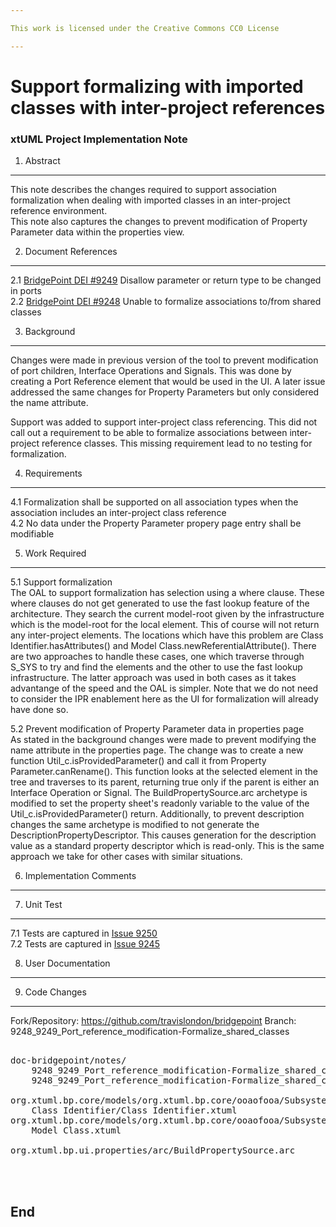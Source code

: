 ```yaml
---

This work is licensed under the Creative Commons CC0 License

---
```


# Support formalizing with imported classes with inter-project references
### xtUML Project Implementation Note

1. Abstract
-----------
This note describes the changes required to support association formalization when dealing with imported classes in an inter-project reference environment.  
This note also captures the changes to prevent modification of Property Parameter data within the properties view.  

2. Document References
----------------------
<a id="2.1"></a>2.1 [BridgePoint DEI #9249](https://support.onefact.net/issues/9249) Disallow parameter or return type to be changed in ports  
<a id="2.2"></a>2.2 [BridgePoint DEI #9248](https://support.onefact.net/issues/9248) Unable to formalize associations to/from shared classes  

3. Background
-------------
Changes were made in previous version of the tool to prevent modification of port children, Interface Operations and Signals.  This was done by creating a Port Reference element that would be used in the UI.  A later issue addressed the same changes for Property Parameters but only considered the name attribute.  

Support was added to support inter-project class referencing.  This did not call out a requirement to be able to formalize associations between inter-project reference classes.  This missing requirement lead to no testing for formalization.  

4. Requirements
---------------
4.1 Formalization shall be supported on all association types when the association includes an inter-project class reference  
4.2 No data under the Property Parameter propery page entry shall be modifiable  

5. Work Required
----------------
5.1 Support formalization  
The OAL to support formalization has selection using a where clause.  These where clauses do not get generated to use the fast lookup feature of the architecture.  They search the current model-root given by the infrastructure which is the model-root for the local element.  This of course will not return any inter-project elements.  The locations which have this problem are Class Identifier.hasAttributes() and Model Class.newReferentialAttribute().  There are two approaches to handle these cases, one which traverse through S_SYS to try and find the elements and the other to use the fast lookup infrastructure.  The latter approach was used in both cases as it takes advantange of the speed and the OAL is simpler.  Note that we do not need to consider the IPR enablement here as the UI for formalization will already have done so.  

5.2 Prevent modification of Property Parameter data in properties page  
As stated in the background changes were made to prevent modifying the name attribute in the properties page.  The change was to create a new function Util_c.isProvidedParameter() and call it from Property Parameter.canRename().  This function looks at the selected element in the tree and traverses to its parent, returning true only if the parent is either an Interface Operation or Signal.  The BuildPropertySource.arc archetype is modified to set the property sheet's readonly variable to the value of the Util_c.isProvidedParameter() return.  Additionally, to prevent description changes the same archetype is modified to not generate the DescriptionPropertyDescriptor.  This causes generation for the description value as a standard property descriptor which is read-only.  This is the same approach we take for other cases with similar situations.  

6. Implementation Comments
--------------------------

7. Unit Test
------------
7.1 Tests are captured in [Issue 9250](https://support.onefact.net/issues/9250)  
7.2 Tests are captured in [Issue 9245](https://support.onefact.net/issues/9245)  

8. User Documentation
---------------------

9. Code Changes
---------------
Fork/Repository: https://github.com/travislondon/bridgepoint
Branch: 9248_9249_Port_reference_modification-Formalize_shared_classes

<pre>

doc-bridgepoint/notes/
    9248_9249_Port_reference_modification-Formalize_shared_classes/
    9248_9249_Port_reference_modification-Formalize_shared_classes.md

org.xtuml.bp.core/models/org.xtuml.bp.core/ooaofooa/Subsystem/
    Class Identifier/Class Identifier.xtuml
org.xtuml.bp.core/models/org.xtuml.bp.core/ooaofooa/Subsystem/Model Class/
    Model Class.xtuml

org.xtuml.bp.ui.properties/arc/BuildPropertySource.arc



</pre>

End
---

